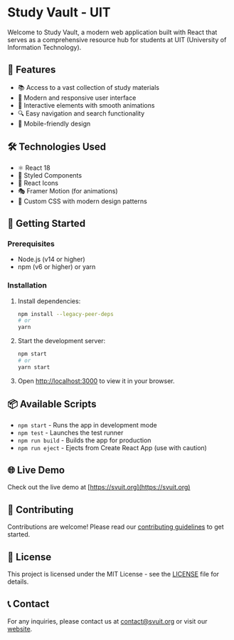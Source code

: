# Study Vault - UIT

Welcome to Study Vault, a modern web application built with React that serves as a comprehensive resource hub for students at UIT (University of Information Technology).

## 🚀 Features

- 📚 Access to a vast collection of study materials
- 🌈 Modern and responsive user interface
- 🎨 Interactive elements with smooth animations
- 🔍 Easy navigation and search functionality
- 📱 Mobile-friendly design

## 🛠️ Technologies Used

- ⚛️ React 18
- 🎨 Styled Components
- 🌟 React Icons
- 🎭 Framer Motion (for animations)
- 🎨 Custom CSS with modern design patterns

## 🚀 Getting Started

### Prerequisites

- Node.js (v14 or higher)
- npm (v6 or higher) or yarn

### Installation


1. Install dependencies:
   ```bash
   npm install --legacy-peer-deps
   # or
   yarn
   ```

2. Start the development server:
   ```bash
   npm start
   # or
   yarn start
   ```

3. Open [http://localhost:3000](http://localhost:3000) to view it in your browser.

## 📦 Available Scripts

- `npm start` - Runs the app in development mode
- `npm test` - Launches the test runner
- `npm run build` - Builds the app for production
- `npm run eject` - Ejects from Create React App (use with caution)

## 🌐 Live Demo

Check out the live demo at [https://svuit.org](https://svuit.org)

## 🤝 Contributing

Contributions are welcome! Please read our [contributing guidelines](https://svuit.org/mmtt/docs/contribute) to get started.

## 📄 License

This project is licensed under the MIT License - see the [LICENSE](LICENSE) file for details.

## 📞 Contact

For any inquiries, please contact us at [contact@svuit.org](mailto:contact@svuit.org) or visit our [website](https://svuit.org).
